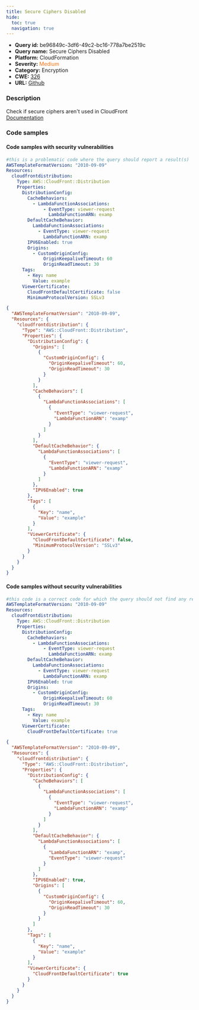 ```yaml
---
title: Secure Ciphers Disabled
hide:
  toc: true
  navigation: true
---
```


<style>
  .highlight .hll {
    background-color: #ff171742;
  }
  .md-content {
    max-width: 1100px;
    margin: 0 auto;
  }
</style>

-   **Query id:** be96849c-3df6-49c2-bc16-778a7be2519c
-   **Query name:** Secure Ciphers Disabled
-   **Platform:** CloudFormation
-   **Severity:** <span style="color:#ff7213">Medium</span>
-   **Category:** Encryption
-   **CWE:** <a href="https://cwe.mitre.org/data/definitions/326.html" onclick="newWindowOpenerSafe(event, 'https://cwe.mitre.org/data/definitions/326.html')">326</a>
-   **URL:** [Github](https://github.com/Checkmarx/kics/tree/master/assets/queries/cloudFormation/aws/secure_ciphers_disabled)

### Description
Check if secure ciphers aren't used in CloudFront<br>
[Documentation](https://docs.aws.amazon.com/AWSCloudFormation/latest/UserGuide/aws-properties-cloudfront-distribution-viewercertificate.html)

### Code samples
#### Code samples with security vulnerabilities
```yaml title="Positive test num. 1 - yaml file" hl_lines="26"
#this is a problematic code where the query should report a result(s)
AWSTemplateFormatVersion: "2010-09-09"
Resources:
  cloudfrontdistribution:
    Type: AWS::CloudFront::Distribution
    Properties:
      DistributionConfig:
        CacheBehaviors:
          - LambdaFunctionAssociations:
              - EventType: viewer-request
                LambdaFunctionARN: examp
        DefaultCacheBehavior:
          LambdaFunctionAssociations:
            - EventType: viewer-request
              LambdaFunctionARN: examp
        IPV6Enabled: true
        Origins:
          - CustomOriginConfig:
              OriginKeepaliveTimeout: 60
              OriginReadTimeout: 30
      Tags:
        - Key: name
          Value: example
      ViewerCertificate:
        CloudFrontDefaultCertificate: false
        MinimumProtocolVersion: SSLv3
```
```json title="Positive test num. 2 - json file" hl_lines="44"
{
  "AWSTemplateFormatVersion": "2010-09-09",
  "Resources": {
    "cloudfrontdistribution": {
      "Type": "AWS::CloudFront::Distribution",
      "Properties": {
        "DistributionConfig": {
          "Origins": [
            {
              "CustomOriginConfig": {
                "OriginKeepaliveTimeout": 60,
                "OriginReadTimeout": 30
              }
            }
          ],
          "CacheBehaviors": [
            {
              "LambdaFunctionAssociations": [
                {
                  "EventType": "viewer-request",
                  "LambdaFunctionARN": "examp"
                }
              ]
            }
          ],
          "DefaultCacheBehavior": {
            "LambdaFunctionAssociations": [
              {
                "EventType": "viewer-request",
                "LambdaFunctionARN": "examp"
              }
            ]
          },
          "IPV6Enabled": true
        },
        "Tags": [
          {
            "Key": "name",
            "Value": "example"
          }
        ],
        "ViewerCertificate": {
          "CloudFrontDefaultCertificate": false,
          "MinimumProtocolVersion": "SSLv3"
        }
      }
    }
  }
}

```


#### Code samples without security vulnerabilities
```yaml title="Negative test num. 1 - yaml file"
#this code is a correct code for which the query should not find any result
AWSTemplateFormatVersion: "2010-09-09"
Resources:
  cloudfrontdistribution:
    Type: AWS::CloudFront::Distribution
    Properties:
      DistributionConfig:
        CacheBehaviors:
          - LambdaFunctionAssociations:
              - EventType: viewer-request
                LambdaFunctionARN: examp
        DefaultCacheBehavior:
          LambdaFunctionAssociations:
            - EventType: viewer-request
              LambdaFunctionARN: examp
        IPV6Enabled: true
        Origins:
          - CustomOriginConfig:
              OriginKeepaliveTimeout: 60
              OriginReadTimeout: 30
      Tags:
        - Key: name
          Value: example
      ViewerCertificate:
        CloudFrontDefaultCertificate: true
```
```json title="Negative test num. 2 - json file"
{
  "AWSTemplateFormatVersion": "2010-09-09",
  "Resources": {
    "cloudfrontdistribution": {
      "Type": "AWS::CloudFront::Distribution",
      "Properties": {
        "DistributionConfig": {
          "CacheBehaviors": [
            {
              "LambdaFunctionAssociations": [
                {
                  "EventType": "viewer-request",
                  "LambdaFunctionARN": "examp"
                }
              ]
            }
          ],
          "DefaultCacheBehavior": {
            "LambdaFunctionAssociations": [
              {
                "LambdaFunctionARN": "examp",
                "EventType": "viewer-request"
              }
            ]
          },
          "IPV6Enabled": true,
          "Origins": [
            {
              "CustomOriginConfig": {
                "OriginKeepaliveTimeout": 60,
                "OriginReadTimeout": 30
              }
            }
          ]
        },
        "Tags": [
          {
            "Key": "name",
            "Value": "example"
          }
        ],
        "ViewerCertificate": {
          "CloudFrontDefaultCertificate": true
        }
      }
    }
  }
}

```

